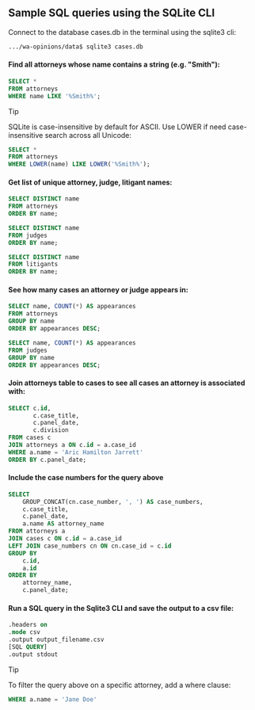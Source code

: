 ## Sample SQL queries using the SQLite CLI

Connect to the database cases.db in the terminal using the sqlite3 cli:

```bash
.../wa-opinions/data$ sqlite3 cases.db
```

#### Find all attorneys whose name contains a string (e.g. "Smith"):

```sql
SELECT *
FROM attorneys
WHERE name LIKE '%Smith%';
```
> [!TIP]
> SQLite is case-insensitive by default for ASCII. Use LOWER if need case-insensitive search across all Unicode:

```sql
SELECT *
FROM attorneys
WHERE LOWER(name) LIKE LOWER('%Smith%');
```

#### Get list of unique attorney, judge, litigant names:

```sql
SELECT DISTINCT name
FROM attorneys
ORDER BY name;

SELECT DISTINCT name
FROM judges
ORDER BY name;

SELECT DISTINCT name
FROM litigants
ORDER BY name;
```

#### See how many cases an attorney or judge appears in:

```sql
SELECT name, COUNT(*) AS appearances
FROM attorneys
GROUP BY name
ORDER BY appearances DESC;

SELECT name, COUNT(*) AS appearances
FROM judges
GROUP BY name
ORDER BY appearances DESC;
```

#### Join attorneys table to cases to see all cases an attorney is associated with:

```sql
SELECT c.id,
       c.case_title,
       c.panel_date,
       c.division
FROM cases c
JOIN attorneys a ON c.id = a.case_id
WHERE a.name = 'Aric Hamilton Jarrett'
ORDER BY c.panel_date;
```

#### Include the case numbers for the query above

```sql
SELECT
    GROUP_CONCAT(cn.case_number, ', ') AS case_numbers,
    c.case_title,
    c.panel_date,
    a.name AS attorney_name
FROM attorneys a
JOIN cases c ON c.id = a.case_id
LEFT JOIN case_numbers cn ON cn.case_id = c.id
GROUP BY
    c.id,
    a.id
ORDER BY
    attorney_name,
    c.panel_date;
```

#### Run a SQL query in the Sqlite3 CLI and save the output to a csv file:

```sql
.headers on
.mode csv
.output output_filename.csv
[SQL QUERY]
.output stdout
```

> [!TIP]
> To filter the query above on a specific attorney, add a where clause:

```sql
WHERE a.name = 'Jane Doe'
```


